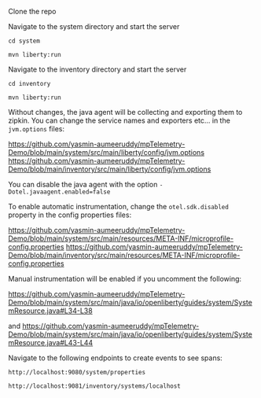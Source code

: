 Clone the repo 

Navigate to the system directory and start the server 

`cd system`

`mvn liberty:run`

Navigate to the inventory directory and start the server

`cd inventory`

`mvn liberty:run`

Without changes, the java agent will be collecting and exporting them to zipkin. You can change the service names and exporters etc... in the `jvm.options` files: 

https://github.com/yasmin-aumeeruddy/mpTelemetry-Demo/blob/main/system/src/main/liberty/config/jvm.options
https://github.com/yasmin-aumeeruddy/mpTelemetry-Demo/blob/main/inventory/src/main/liberty/config/jvm.options

You can disable the java agent with the option `-Dotel.javaagent.enabled=false`

To enable automatic instrumentation, change the `otel.sdk.disabled` property in the config properties files: 

https://github.com/yasmin-aumeeruddy/mpTelemetry-Demo/blob/main/system/src/main/resources/META-INF/microprofile-config.properties
https://github.com/yasmin-aumeeruddy/mpTelemetry-Demo/blob/main/inventory/src/main/resources/META-INF/microprofile-config.properties

Manual instrumentation will be enabled if you uncomment the following: 

https://github.com/yasmin-aumeeruddy/mpTelemetry-Demo/blob/main/system/src/main/java/io/openliberty/guides/system/SystemResource.java#L34-L38 

and 
https://github.com/yasmin-aumeeruddy/mpTelemetry-Demo/blob/main/system/src/main/java/io/openliberty/guides/system/SystemResource.java#L43-L44

Navigate to the following endpoints to create events to see spans: 

`http://localhost:9080/system/properties`

`http://localhost:9081/inventory/systems/localhost`

